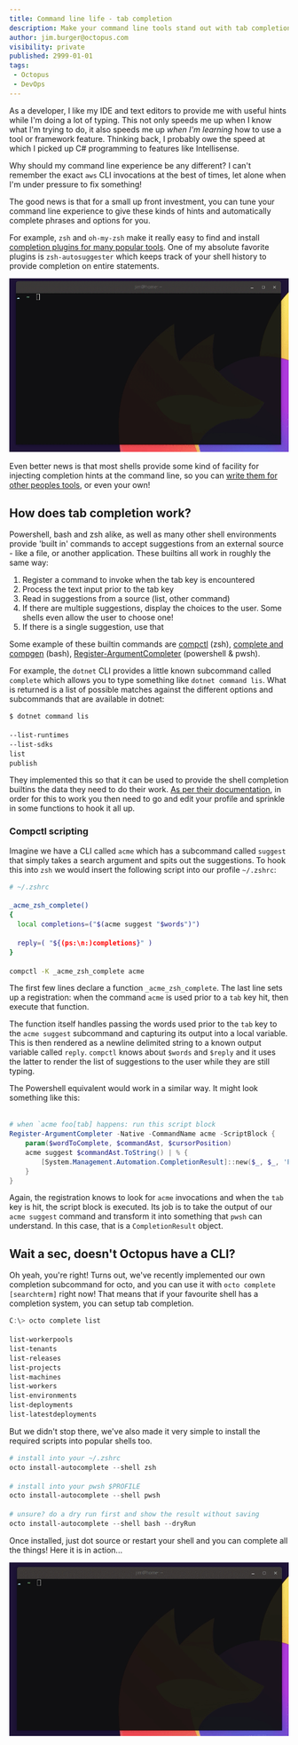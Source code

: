```yaml
---
title: Command line life - tab completion
description: Make your command line tools stand out with tab completion magic. Lets find out how it works?
author: jim.burger@octopus.com
visibility: private
published: 2999-01-01
tags:
 - Octopus
 - DevOps
---
```


As a developer, I like my IDE and text editors to provide me with useful hints while I'm doing a lot of typing. This not only speeds me up when I know what I'm trying to do, it also speeds me up _when I'm learning_ how to use a tool or framework feature. Thinking back, I probably owe the speed at which I picked up C# programming to features like Intellisense.

Why should my command line experience be any different? I can't remember the exact `aws` CLI invocations at the best of times, let alone when I'm under pressure to fix something!

The good news is that for a small up front investment, you can tune your command line experience to give these kinds of hints and automatically complete phrases and options for you.

For example, `zsh` and `oh-my-zsh` make it really easy to find and install [completion plugins for many popular tools](https://github.com/ohmyzsh/ohmyzsh/wiki/Plugins). One of my absolute favorite plugins is `zsh-autosuggester` which keeps track of your shell history to provide completion on entire statements.

![animation of zsh-autosuggester completing an AWS CLI invocation](zsh-auto.gif)

Even better news is that most shells provide some kind of facility for injecting completion hints at the command line, so you can [write them for other peoples tools](https://www.cyberciti.biz/faq/add-bash-auto-completion-in-ubuntu-linux/), or even your own!

## How does tab completion work?

Powershell, bash and zsh alike, as well as many other shell environments provide 'built in' commands to accept suggestions from an external source - like a file, or another application. These builtins all work in roughly the same way:

1. Register a command to invoke when the tab key is encountered
2. Process the text input prior to the tab key
3. Read in suggestions from a source (list, other command)
4. If there are multiple suggestions, display the choices to the user. Some shells even allow the user to choose one!
5. If there is a single suggestion, use that

Some example of these builtin commands are [compctl](https://linux.die.net/man/1/zshcompctl) (zsh), [complete and compgen](https://www.gnu.org/software/bash/manual/html_node/Programmable-Completion-Builtins.html) (bash), [Register-ArgumentCompleter](https://docs.microsoft.com/en-us/powershell/module/microsoft.powershell.core/register-argumentcompleter?view=powershell-7) (powershell & pwsh).

For example, the `dotnet` CLI provides a little known subcommand called `complete` which allows you to type something like `dotnet command lis`. What is returned is a list of possible matches against the different options and subcommands that are available in dotnet: 

```bash
$ dotnet command lis

--list-runtimes
--list-sdks
list
publish
```

They implemented this so that it can be used to provide the shell completion builtins the data they need to do their work. [As per their documentation](https://github.com/dotnet/cli/blob/master/Documentation/general/tab-completion.md?WT.mc_id=-blog-scottha#how-to-enable-it), in order for this to work you then need to go and edit your profile and sprinkle in some functions to hook it all up.

### Compctl scripting

Imagine we have a CLI called `acme` which has a subcommand called `suggest` that simply takes a search argument and spits out the suggestions. To hook this into `zsh` we would insert the following script into our profile `~/.zshrc`:

```bash
# ~/.zshrc

_acme_zsh_complete() 
{
  local completions=("$(acme suggest "$words")")

  reply=( "${(ps:\n:)completions}" )
}

compctl -K _acme_zsh_complete acme
```

The first few lines declare a function `_acme_zsh_complete`. The last line sets up a registration: when the command `acme` is used prior to a `tab` key hit, then execute that function.

The function itself handles passing the words used prior to the `tab` key to the `acme suggest` subcommand and capturing its output into a local variable. This is then rendered as a newline delimited string to a known output variable called `reply`. `compctl` knows about `$words` and `$reply` and it uses the latter to render the list of suggestions to the user while they are still typing.

The Powershell equivalent would work in a similar way. It might look something like this:

```powershell

# when `acme foo[tab] happens: run this script block
Register-ArgumentCompleter -Native -CommandName acme -ScriptBlock {
    param($wordToComplete, $commandAst, $cursorPosition)
    acme suggest $commandAst.ToString() | % {
        [System.Management.Automation.CompletionResult]::new($_, $_, 'ParameterName', $_)
    }
}
```

Again, the registration knows to look for `acme` invocations and when the `tab` key is hit, the script block is executed. Its job is to take the output of our `acme suggest` command and transform it into something that `pwsh` can understand. In this case, that is a `CompletionResult` object.


## Wait a sec, doesn't Octopus have a CLI?

Oh yeah, you're right! Turns out, we've recently implemented our own completion subcommand for octo, and you can use it with `octo complete [searchterm]` right now! That means that if your favourite shell has a completion system, you can setup tab completion.

```powershell
C:\> octo complete list

list-workerpools
list-tenants
list-releases
list-projects
list-machines
list-workers
list-environments
list-deployments
list-latestdeployments
```

But we didn't stop there, we've also made it very simple to install the required scripts into popular shells too.

```powershell
# install into your ~/.zshrc
octo install-autocomplete --shell zsh

# install into your pwsh $PROFILE
octo install-autocomplete --shell pwsh

# unsure? do a dry run first and show the result without saving
octo install-autocomplete --shell bash --dryRun
```

Once installed, just dot source or restart your shell and you can complete all the things! Here it is in action...

![animation of octo CLI using zsh tab completion](octo-complete.gif)


